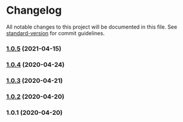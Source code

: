 # Changelog

All notable changes to this project will be documented in this file. See [standard-version](https://github.com/conventional-changelog/standard-version) for commit guidelines.

### [1.0.5](https://github.com/andreabreu-me/gatsby-plugin-prettier-eslint/compare/v1.0.4...v1.0.5) (2021-04-15)

### [1.0.4](https://github.com/andreabreu-me/gatsby-plugin-prettier-eslint/compare/v1.0.3...v1.0.4) (2020-04-24)

### [1.0.3](https://github.com/andreabreu-me/gatsby-plugin-prettier-eslint/compare/v1.0.2...v1.0.3) (2020-04-21)

### [1.0.2](https://github.com/andreabreu-me/gatsby-plugin-prettier-eslint/compare/v1.0.1...v1.0.2) (2020-04-20)

### 1.0.1 (2020-04-20)
